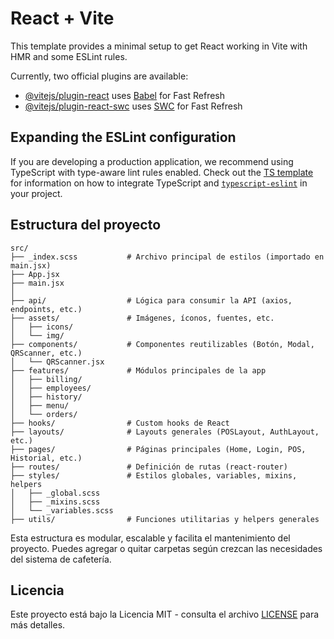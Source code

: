 # React + Vite

This template provides a minimal setup to get React working in Vite with HMR and some ESLint rules.

Currently, two official plugins are available:

- [@vitejs/plugin-react](https://github.com/vitejs/vite-plugin-react/blob/main/packages/plugin-react) uses [Babel](https://babeljs.io/) for Fast Refresh
- [@vitejs/plugin-react-swc](https://github.com/vitejs/vite-plugin-react/blob/main/packages/plugin-react-swc) uses [SWC](https://swc.rs/) for Fast Refresh

## Expanding the ESLint configuration

If you are developing a production application, we recommend using TypeScript with type-aware lint rules enabled. Check out the [TS template](https://github.com/vitejs/vite/tree/main/packages/create-vite/template-react-ts) for information on how to integrate TypeScript and [`typescript-eslint`](https://typescript-eslint.io) in your project.

## Estructura del proyecto

```
src/
├── _index.scss           # Archivo principal de estilos (importado en main.jsx)
├── App.jsx
├── main.jsx
│
├── api/                  # Lógica para consumir la API (axios, endpoints, etc.)
├── assets/               # Imágenes, íconos, fuentes, etc.
│   ├── icons/
│   └── img/
├── components/           # Componentes reutilizables (Botón, Modal, QRScanner, etc.)
│   └── QRScanner.jsx
├── features/             # Módulos principales de la app
│   ├── billing/
│   ├── employees/
│   ├── history/
│   ├── menu/
│   └── orders/
├── hooks/                # Custom hooks de React
├── layouts/              # Layouts generales (POSLayout, AuthLayout, etc.)
├── pages/                # Páginas principales (Home, Login, POS, Historial, etc.)
├── routes/               # Definición de rutas (react-router)
├── styles/               # Estilos globales, variables, mixins, helpers
│   ├── _global.scss
│   ├── _mixins.scss
│   └── _variables.scss
├── utils/                # Funciones utilitarias y helpers generales
```

Esta estructura es modular, escalable y facilita el mantenimiento del proyecto. Puedes agregar o quitar carpetas según crezcan las necesidades del sistema de cafetería.

## Licencia

Este proyecto está bajo la Licencia MIT - consulta el archivo [LICENSE](./LICENSE) para más detalles.
